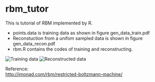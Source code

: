 rbm_tutor
=========

This is tutorial of RBM implemented by R. 

* points.data is training data as shown in figure gen_data_train.pdf
* Reconstuction from a unifom sampled data is shown in figure gen_data_recon.pdf
* rbm.R contains the codes of training and reconstructing.

![Training data](https://raw.github.com/rt77789/rbm_tutor/master/gen_data_train.png "Logo Title Text 1")
![Reconstructed data](https://raw.github.com/rt77789/rbm_tutor/master/gen_data_recon.png "Logo Title Text 2")

Reference:   
http://imonad.com/rbm/restricted-boltzmann-machine/

